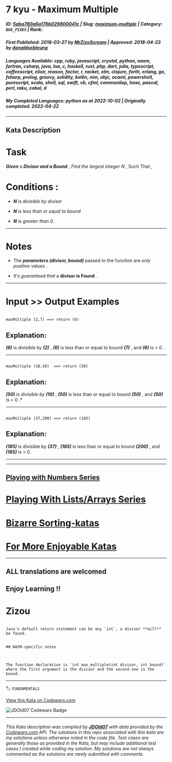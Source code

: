 # 7 kyu - Maximum Multiple

##### **ID**: [5aba780a6a176b029800041c](https://www.codewars.com/kata/5aba780a6a176b029800041c) | **Slug**: [maximum-multiple](https://www.codewars.com/kata/5aba780a6a176b029800041c) | **Category**: `BUG_FIXES` | **Rank**: <span style="color:white">7 kyu</span>

##### **First Published**: 2018-03-27 ***by*** [MrZizoScream](https://www.codewars.com/users/MrZizoScream) | **Approved**: 2018-04-23 ***by*** [donaldsebleung](https://www.codewars.com/users/donaldsebleung)

##### **Languages Available**: cpp, ruby, javascript, crystal, python, nasm, fortran, csharp, java, lua, c, haskell, rust, php, dart, julia, typescript, coffeescript, elixir, reason, factor, r, racket, elm, clojure, forth, erlang, go, fsharp, prolog, groovy, solidity, kotlin, nim, objc, ocaml, powershell, purescript, scala, shell, sql, swift, vb, cfml, commonlisp, haxe, pascal, perl, raku, cobol, d

##### **My Completed Languages**: python ***as at*** 2022-10-02 | **Originally completed**: 2022-04-22

---

## Kata Description


# Task



**_Given_** a **_Divisor and a Bound_** , *Find the largest integer N* , Such That , 



# Conditions :



* **_N_**  is *divisible by divisor*



* **_N_**  is *less than or equal to bound* 



* **_N_**  is *greater than 0*.

___



# Notes 



* The **_parameters (divisor, bound)_** passed to the function are *only positive values* .

* *It's guaranteed that* a **divisor is Found** .

___

# Input >> Output Examples 



```

maxMultiple (2,7) ==> return (6)

```

## Explanation: 



**_(6)_** is divisible by **_(2)_** , **_(6)_** is less than or equal to bound **_(7)_** , and **_(6)_** is > 0 .

___

```

maxMultiple (10,50)  ==> return (50)

```

## Explanation:



**_(50)_** *is divisible by* **_(10)_** , **_(50)_** is less than or equal to bound **_(50)_** , and **_(50)_** is > 0 .*

___

```

maxMultiple (37,200) ==> return (185)

```

## Explanation:



**_(185)_** is divisible by **_(37)_** , **_(185)_** is less than or equal to bound **_(200)_** , and **_(185)_** is > 0 .

___

___



## [Playing with Numbers Series](https://www.codewars.com/collections/playing-with-numbers)



# [Playing With Lists/Arrays Series](https://www.codewars.com/collections/playing-with-lists-slash-arrays)



# [Bizarre Sorting-katas](https://www.codewars.com/collections/bizarre-sorting-katas)



# [For More Enjoyable Katas](http://www.codewars.com/users/MrZizoScream/authored)

___



## ALL translations are welcomed



## Enjoy Learning !!

# Zizou



~~~if:java

Java's default return statement can be any `int`, a divisor **will** be found.

~~~



~~~if:nasm

## NASM-specific notes



The function declaration is `int max_multiple(int divisor, int bound)` where the first argument is the divisor and the second one is the bound.

~~~

---


🏷 `FUNDAMENTALS`


[View this Kata on Codewars.com](https://www.codewars.com/kata/5aba780a6a176b029800041c)

![](https://www.codewars.com/users/jdold07/badges/large "JDOld07 Codewars Badge")

---

###### *This Kata description was compiled by [**JDOld07**](https://tpstech.dev) with data provided by the [Codewars.com](https://www.codewars.com) API.  The solutions in this repo associated with this kata are my solutions unless otherwise noted in the code file.  Test cases are generally those as provided in the Kata, but may include additional test cases I created while coding my solution.  My solutions are not always commented as the solutions are rarely submitted with comments.*
